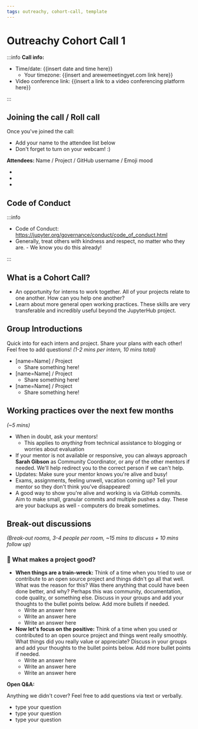 ```yaml
---
tags: outreachy, cohort-call, template
---
```


# Outreachy Cohort Call 1

:::info
**Call info:**

- Time/date: {{insert date and time here}}
  - Your timezone: {{insert and arewemeetingyet.com link here}}
- Video conference link: {{insert a link to a video conferencing platform here}}

:::

## Joining the call / Roll call

Once you've joined the call:

- Add your name to the attendee list below
- Don't forget to turn on your webcam! :)

**Attendees:** Name / Project / GitHub username / Emoji mood

-
-
-

## Code of Conduct

:::info

- Code of Conduct: https://jupyter.org/governance/conduct/code_of_conduct.html
- Generally, treat others with kindness and respect, no matter who they are. - We know you do this already!

:::

## What is a Cohort Call?

- An opportunity for interns to work together. All of your projects relate to one another. How can you help one another?
- Learn about more general open working practices. These skills are very transferable and incredibly useful beyond the JupyterHub project.

## Group Introductions

Quick into for each intern and project. Share your plans with each other! Feel free to add questions! _(1-2 mins per intern, 10 mins total)_

- [name=Name] / Project
  - Share something here!
- [name=Name] / Project
  - Share something here!
- [name=Name] / Project
  - Share something here!

## Working practices over the next few months

_(~5 mins)_

- When in doubt, ask your mentors!
  - This applies to _anything_ from technical assistance to blogging or worries about evaluation
- If your mentor is not available or responsive, you can always approach **Sarah Gibson** as Community Coordinator, or any of the other mentors if needed. We'll help redirect you to the correct person if we can't help.
- Updates: Make sure your mentor knows you're alive and busy!
- Exams, assignments, feeling unwell, vacation coming up? Tell your mentor so they don't think you've disappeared!
- A good way to show you're alive and working is via GitHub commits. Aim to make small, granular commits and multiple pushes a day. These are your backups as well - computers do break sometimes.

## Break-out discussions

_(Break-out rooms, 3-4 people per room, ~15 mins to discuss + 10 mins follow up)_

### 💬 What makes a project good?

- **When things are a train-wreck:** Think of a time when you tried to use or contribute to an open source project and things didn't go all that well. What was the reason for this? Was there anything that could have been done better, and why? Perhaps this was community, documentation, code quality, or something else. Discuss in your groups and add your thoughts to the bullet points below. Add more bullets if needed.
  - Write an answer here
  - Write an answer here
  - Write an answer here
- **Now let's focus on the positive:** Think of a time when you used or contributed to an open source project and things went really smoothly. What things did you really value or appreciate? Discuss in your groups and add your thoughts to the bullet points below. Add more bullet points if needed.
  - Write an answer here
  - Write an answer here
  - Write an answer here

**Open Q&A:**

Anything we didn't cover? Feel free to add questions via text or verbally.

- type your question
- type your question
- type your question
